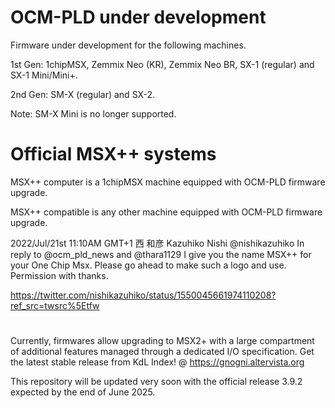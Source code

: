# OCM-PLD under development
Firmware under development for the following machines.

1st Gen: 1chipMSX, Zemmix Neo (KR), Zemmix Neo BR, SX-1 (regular) and SX-1 Mini/Mini+.

2nd Gen: SM-X (regular) and SX-2.

Note: SM-X Mini is no longer supported.
# Official MSX++ systems
MSX++ computer is a 1chipMSX machine equipped with OCM-PLD firmware upgrade.

MSX++ compatible is any other machine equipped with OCM-PLD firmware upgrade.

2022/Jul/21st 11:10AM GMT+1
西 和彦 Kazuhiko Nishi
@nishikazuhiko
In reply to @ocm_pld_news and @thara1129
I give you the name MSX++ for your One Chip Msx.
Please go ahead to make such a logo and use.
Permission with thanks.

https://twitter.com/nishikazuhiko/status/1550045661974110208?ref_src=twsrc%5Etfw
#
Currently, firmwares allow upgrading to MSX2+ with a large compartment of additional features managed through a dedicated I/O specification.
Get the latest stable release from KdL Index! @ https://gnogni.altervista.org

This repository will be updated very soon with the official release 3.9.2 expected by the end of June 2025.
